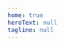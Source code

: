 ```yaml
---
home: true
heroText: null
tagline: null
---
```


<home-page title="What's LinDB?" :intro="['LinDB is an open-source distributed time series database which provides high performance, high availability and horizontal scalability.', 'LinDB stores all monitoring data of ELEME Inc, providing massive time series data storage and the capability of cross-IDCs.']" startText="Get Started"/>

<intro-list title="Feature List">
  <intro-item 
    icon="icongaoxingneng"
    title="High performance" 
    summary="Singal server supports more than one million TPS; As the internal efficient compression storage and parallel computing capabilities, LinDB is focusing on the query performance optimization."/>

  <intro-item 
    icon="iconxitongkeyongxing"
    title="High availability" 
    summary="The multi-channel replication protocol supports any amount of nodes, ensures the system availability."/>

  <intro-item 
    icon="iconshenjing"
    title="Easy to use" 
    summary="LinDB supports Metric + Tags + Fields, and is schema-free; The LinQL is handy for realtime data analytics."/>

  <intro-item 
    icon="iconextend"
    title="Horizontal scalability" 
    summary="Tags based sharding strategy in LinDB solves the hotspots problem, and is truly horizontally expanded available by simply adding new broker and storage nodes."/>

  <intro-item 
    icon="iconshujuzhongxin"
    title="Cross Multiple IDCs" 
    summary="LinDB is designed to work under a Multi-Active IDCs cloud architecture. The compute layer of LinDB, called brokers, supports efficient Multi-IDCs aggregation query."/>

  <intro-item 
    icon="iconchucun"
    title="Auto Rollup" 
    summary="LinDB supports rollup in specific interval(minute, hour and day) automatically after creating the database(unlike the Continuous-Query of InfluxDB)."/>

</intro-list>